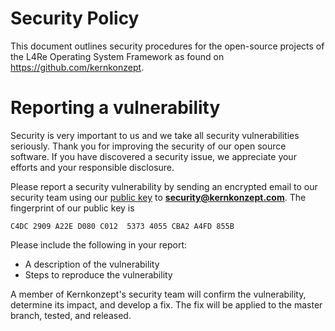 # Security Policy

This document outlines security procedures for the open-source projects of the
L4Re Operating System Framework as found on https://github.com/kernkonzept.

# Reporting a vulnerability

Security is very important to us and we take all security vulnerabilities
seriously. Thank you for improving the security of our open source software. If
you have discovered a security issue, we appreciate your efforts and your
responsible disclosure.

Please report a security vulnerability by sending an encrypted email to our
security team using our [public
key](https://www.kernkonzept.com/dl/security-at-kernkonzept.pub)
to **security@kernkonzept.com**. The fingerprint of our public key is

````
C4DC 2909 A22E D080 C012  5373 4055 CBA2 A4FD 855B
````

Please include the following in your report:

* A description of the vulnerability
* Steps to reproduce the vulnerability

A member of Kernkonzept's security team will confirm the vulnerability,
determine its impact, and develop a fix. The fix will be applied to the master
branch, tested, and released.
